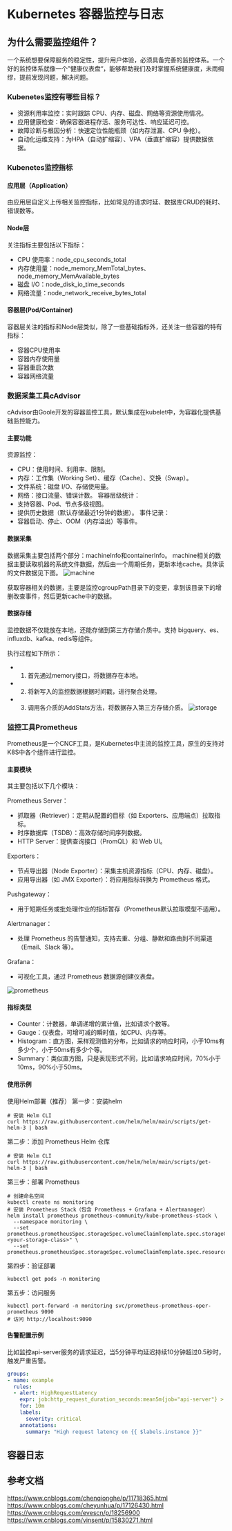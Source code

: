 # Kubernetes 容器监控与日志

## 为什么需要监控组件？
一个系统想要保障服务的稳定性，提升用户体验，必须具备完善的监控体系。一个好的监控体系就像一个”健康仪表盘“，能够帮助我们及时掌握系统健康度，未雨绸缪，提前发现问题，解决问题。

### Kubenetes监控有哪些目标？
- 资源利用率监控：实时跟踪 CPU、内存、磁盘、网络等资源使用情况。
- 应用健康检查：确保容器进程存活、服务可达性、响应延迟可控。
- 故障诊断与根因分析：快速定位性能瓶颈（如内存泄漏、CPU 争抢）。
- 自动化运维支持：为HPA（自动扩缩容）、VPA（垂直扩缩容）提供数据依据。

### Kubenetes监控指标
#### 应用层（Application）
由应用层自定义上传相关监控指标，比如常见的请求时延、数据库CRUD的耗时、错误数等。

#### Node层
关注指标主要包括以下指标：
- CPU 使用率：node_cpu_seconds_total
- 内存使用量：node_memory_MemTotal_bytes、node_memory_MemAvailable_bytes
- 磁盘 I/O：node_disk_io_time_seconds
- 网络流量：node_network_receive_bytes_total

#### 容器层(Pod/Container)
容器层关注的指标和Node层类似，除了一些基础指标外，还关注一些容器的特有指标：
- 容器CPU使用率
- 容器内存使用量
- 容器重启次数
- 容器网络流量

### 数据采集工具cAdvisor
cAdvisor由Goole开发的容器监控工具，默认集成在kubelet中，为容器化提供基础监控能力。

#### 主要功能
资源监控：
- CPU：使用时间、利用率、限制。
- 内存：工作集（Working Set）、缓存（Cache）、交换（Swap）。
- 文件系统：磁盘 I/O、存储使用量。
- 网络：接口流量、错误计数。
容器层级统计：
- 支持容器、Pod、节点多级视图。
- 提供历史数据（默认存储最近1分钟的数据）。
事件记录：
- 容器启动、停止、OOM（内存溢出）等事件。

#### 数据采集
数据采集主要包括两个部分：machineInfo和containerInfo。
machine相关的数据主要读取机器的系统文件数据，然后由一个周期任务，更新本地cache。具体读的文件数据见下图。
![machine](images/06machine.png)

获取容器相关的数据，主要是监控cgroupPath目录下的变更，拿到该目录下的增删改查事件，然后更新cache中的数据。
<!-- ![container](images/06container.png) -->

#### 数据存储
监控数据不仅能放在本地，还能存储到第三方存储介质中。支持 bigquery、es、influxdb、kafka、redis等组件。

执行过程如下所示：
- 1. 首先通过memory接口，将数据存在本地。
- 2. 将新写入的监控数据根据时间戳，进行聚合处理。
- 3. 调用各介质的AddStats方法，将数据存入第三方存储介质。
![storage](images/06storage.png)

### 监控工具Prometheus
Prometheus是一个CNCF工具，是Kubernetes中主流的监控工具，原生的支持对K8S中各个组件进行监控。

#### 主要模块
其主要包括以下几个模块：

Prometheus Server：
- 抓取器（Retriever）：定期从配置的目标（如 Exporters、应用端点）拉取指标。
- 时序数据库（TSDB）：高效存储时间序列数据。
- HTTP Server：提供查询接口（PromQL）和 Web UI。

Exporters：
- 节点导出器（Node Exporter）：采集主机资源指标（CPU、内存、磁盘）。
- 应用导出器（如 JMX Exporter）：将应用指标转换为 Prometheus 格式。

Pushgateway：
- 用于短期任务或批处理作业的指标暂存（Prometheus默认拉取模型不适用）。

Alertmanager：
- 处理 Prometheus 的告警通知，支持去重、分组、静默和路由到不同渠道（Email、Slack 等）。

Grafana：
- 可视化工具，通过 Prometheus 数据源创建仪表盘。

![prometheus](images/06prometheus.png)

#### 指标类型
- Counter：计数器，单调递增的累计值，比如请求个数等。
- Gauge：仪表盘，可增可减的瞬时值，如CPU、内存等。
- Histogram：直方图，采样观测值的分布，比如请求的响应时间，小于10ms有多少个，小于50ms有多少个等。
- Summary：类似直方图，只是表现形式不同，比如请求响应时间，70%小于10ms，90%小于50ms。

#### 使用示例
使用Helm部署（推荐）
第一步：安装helm
```
# 安装 Helm CLI
curl https://raw.githubusercontent.com/helm/helm/main/scripts/get-helm-3 | bash
```

第二步：添加 Prometheus Helm 仓库
```
# 安装 Helm CLI
curl https://raw.githubusercontent.com/helm/helm/main/scripts/get-helm-3 | bash
```

第三步：部署 Prometheus
```
# 创建命名空间
kubectl create ns monitoring
# 安装 Prometheus Stack（包含 Prometheus + Grafana + Alertmanager）
helm install prometheus prometheus-community/kube-prometheus-stack \
  --namespace monitoring \
  --set prometheus.prometheusSpec.storageSpec.volumeClaimTemplate.spec.storageClassName="<your-storage-class>" \
  --set prometheus.prometheusSpec.storageSpec.volumeClaimTemplate.spec.resources.requests.storage="50Gi"
```

第四步：验证部署
```
kubectl get pods -n monitoring
```

第五步：访问服务
```
kubectl port-forward -n monitoring svc/prometheus-prometheus-oper-prometheus 9090
# 访问 http://localhost:9090
```

#### 告警配置示例
比如监控api-server服务的请求延迟，当5分钟平均延迟持续10分钟超过0.5秒时，触发严重告警。
```yaml
groups:
- name: example
  rules:
  - alert: HighRequestLatency
    expr: job:http_request_duration_seconds:mean5m{job="api-server"} > 0.5
    for: 10m
    labels:
      severity: critical
    annotations:
      summary: "High request latency on {{ $labels.instance }}"
```
## 容器日志

## 参考文档
https://www.cnblogs.com/chenqionghe/p/11718365.html
https://www.cnblogs.com/cheyunhua/p/17126430.html
https://www.cnblogs.com/evescn/p/18256900
https://www.cnblogs.com/vinsent/p/15830271.html